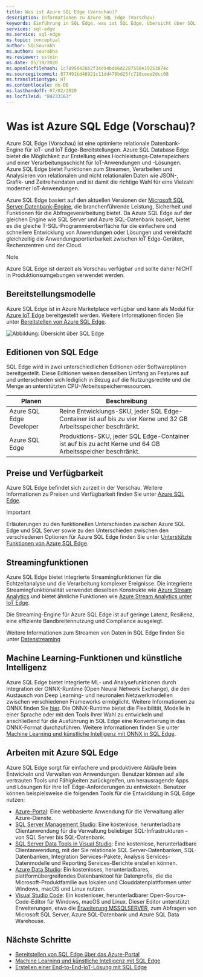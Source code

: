 ```yaml
---
title: Was ist Azure SQL Edge (Vorschau)?
description: Informationen zu Azure SQL Edge (Vorschau)
keywords: Einführung in SQL Edge, was ist SQL Edge, Übersicht über SQL Edge
services: sql-edge
ms.service: sql-edge
ms.topic: conceptual
author: SQLSourabh
ms.author: sourabha
ms.reviewer: sstein
ms.date: 05/19/2020
ms.openlocfilehash: 1c70950426b2f34d94bd66d2287550e19253874c
ms.sourcegitcommit: 877491bd46921c11dd478bd25fc718ceee2dcc08
ms.translationtype: HT
ms.contentlocale: de-DE
ms.lasthandoff: 07/02/2020
ms.locfileid: "84233163"
---
```

# <a name="what-is-azure-sql-edge-preview"></a>Was ist Azure SQL Edge (Vorschau)?

Azure SQL Edge (Vorschau) ist eine optimierte relationale Datenbank-Engine für IoT- und IoT Edge-Bereitstellungen. Azure SQL Database Edge bietet die Möglichkeit zur Erstellung eines Hochleistungs-Datenspeichers und einer Verarbeitungsschicht für IoT-Anwendungen und -Lösungen. Azure SQL Edge bietet Funktionen zum Streamen, Verarbeiten und Analysieren von relationalen und nicht relationalen Daten wie JSON-, Grafik- und Zeitreihendaten und ist damit die richtige Wahl für eine Vielzahl moderner IoT-Anwendungen.

Azure SQL Edge basiert auf den aktuellen Versionen der [Microsoft SQL Server-Datenbank-Engine](/sql/sql-server/sql-server-technical-documentation?toc=/azure/azure-sql-edge/toc.json), die branchenführende Leistung, Sicherheit und Funktionen für die Abfrageverarbeitung bietet. Da Azure SQL Edge auf der gleichen Engine wie SQL Server und Azure SQL-Datenbank basiert, bietet es die gleiche T-SQL-Programmieroberfläche für die einfachere und schnellere Entwicklung von Anwendungen oder Lösungen und vereinfacht gleichzeitig die Anwendungsportierbarkeit zwischen IoT Edge-Geräten, Rechenzentren und der Cloud.

> [!NOTE]
> Azure SQL Edge ist derzeit als Vorschau verfügbar und sollte daher NICHT in Produktionsumgebungen verwendet werden.

## <a name="deployment-models"></a>Bereitstellungsmodelle

Azure SQL Edge ist in Azure Marketplace verfügbar und kann als Modul für [Azure IoT Edge](../iot-edge/about-iot-edge.md) bereitgestellt werden. Weitere Informationen finden Sie unter [Bereitstellen von Azure SQL Edge](deploy-portal.md).<br>

![Abbildung: Übersicht über SQL Edge](media/overview/overview.png)

## <a name="editions-of-sql-edge"></a>Editionen von SQL Edge

SQL Edge wird in zwei unterschiedlichen Editionen oder Softwareplänen bereitgestellt. Diese Editionen weisen denselben Umfang an Features auf und unterscheiden sich lediglich in Bezug auf die Nutzungsrechte und die Menge an unterstützten CPU-/Arbeitsspeicherressourcen.

   |**Planen**  |**Beschreibung**  |
   |---------|---------|
   |Azure SQL Edge Developer  |  Reine Entwicklungs-SKU, jeder SQL Edge-Container ist auf bis zu vier Kerne und 32 GB Arbeitsspeicher beschränkt.  |
   |Azure SQL Edge    |  Produktions-SKU, jeder SQL Edge-Container ist auf bis zu acht Kerne und 64 GB Arbeitsspeicher beschränkt. |

## <a name="pricing-and-availability"></a>Preise und Verfügbarkeit

Azure SQL Edge befindet sich zurzeit in der Vorschau. Weitere Informationen zu Preisen und Verfügbarkeit finden Sie unter [Azure SQL Edge](https://azure.microsoft.com/services/sql-edge/).

> [!IMPORTANT]
> Erläuterungen zu den funktionellen Unterschieden zwischen Azure SQL Edge und SQL Server sowie zu den Unterschieden zwischen den verschiedenen Optionen für Azure SQL Edge finden Sie unter [Unterstützte Funktionen von Azure SQL Edge](features.md).

## <a name="streaming-capabilities"></a>Streamingfunktionen  

Azure SQL Edge bietet integrierte Streamingfunktionen für die Echtzeitanalyse und die Verarbeitung komplexer Ereignisse. Die integrierte Streamingfunktionalität verwendet dieselben Konstrukte wie [Azure Stream Analytics](../stream-analytics/stream-analytics-introduction.md) und bietet ähnliche Funktionen wie [Azure Stream Analytics unter IoT Edge](../stream-analytics/stream-analytics-edge.md).

Die Streaming-Engine für Azure SQL Edge ist auf geringe Latenz, Resilienz, eine effiziente Bandbreitennutzung und Compliance ausgelegt. 

Weitere Informationen zum Streamen von Daten in SQL Edge finden Sie unter [Datenstreaming](stream-data.md)

## <a name="machine-learning-and-artificial-intelligence-capabilities"></a>Machine Learning-Funktionen und künstliche Intelligenz

Azure SQL Edge bietet integrierte ML- und Analysefunktionen durch Integration der ONNX-Runtime (Open Neural Network Exchange), die den Austausch von Deep Learning- und neuronalen Netzwerkmodellen zwischen verschiedenen Frameworks ermöglicht. Weitere Informationen zu ONNX finden Sie [hier](https://onnx.ai/). Die ONNX-Runtime bietet die Flexibilität, Modelle in einer Sprache oder mit den Tools Ihrer Wahl zu entwickeln und anschließend für die Ausführung in SQL Edge eine Konvertierung in das ONNX-Format durchzuführen. Weitere Informationen finden Sie unter [Machine Learning und künstliche Intelligenz mit ONNX in SQL Edge](onnx-overview.md).

## <a name="working-with-azure-sql-edge"></a>Arbeiten mit Azure SQL Edge

Azure SQL Edge sorgt für einfachere und produktivere Abläufe beim Entwickeln und Verwalten von Anwendungen. Benutzer können auf alle vertrauten Tools und Fähigkeiten zurückgreifen, um herausragende Apps und Lösungen für ihre IoT Edge-Anforderungen zu entwickeln. Benutzer können beispielsweise die folgenden Tools für die Entwicklung in SQL Edge nutzen:

- [Azure-Portal](https://portal.azure.com/): Eine webbasierte Anwendung für die Verwaltung aller Azure-Dienste.
- [SQL Server Management Studio](/sql/ssms/download-sql-server-management-studio-ssms/): Eine kostenlose, herunterladbare Clientanwendung für die Verwaltung beliebiger SQL-Infrastrukturen – von SQL Server bis SQL-Datenbank.
- [SQL Server Data Tools in Visual Studio](/sql/ssdt/download-sql-server-data-tools-ssdt/): Eine kostenlose, herunterladbare Clientanwendung, mit der Sie relationale SQL Server-Datenbanken, SQL-Datenbanken, Integration Services-Pakete, Analysis Services-Datenmodelle und Reporting Services-Berichte erstellen können.
- [Azure Data Studio](/sql/azure-data-studio/what-is/): Ein kostenloses, herunterladbares, plattformübergreifendes Datenbanktool für Datenprofis, die die Microsoft-Produktfamilie aus lokalen und Clouddatenplattformen unter Windows, macOS und Linux nutzen.
- [Visual Studio Code](https://code.visualstudio.com/docs): Ein kostenloser, herunterladbarer Open-Source-Code-Editor für Windows, macOS und Linux. Dieser Editor unterstützt Erweiterungen, etwa die [Erweiterung MSSQLSERVER](https://aka.ms/mssql-marketplace), zum Abfragen von Microsoft SQL Server, Azure SQL-Datenbank und Azure SQL Data Warehouse.


## <a name="next-steps"></a>Nächste Schritte

- [Bereitstellen von SQL Edge über das Azure-Portal](deploy-portal.md)
- [Machine Learning und künstliche Intelligenz mit SQL Edge](onnx-overview.md)
- [Erstellen einer End-to-End-IoT-Lösung mit SQL Edge](tutorial-deploy-azure-resources.md)
